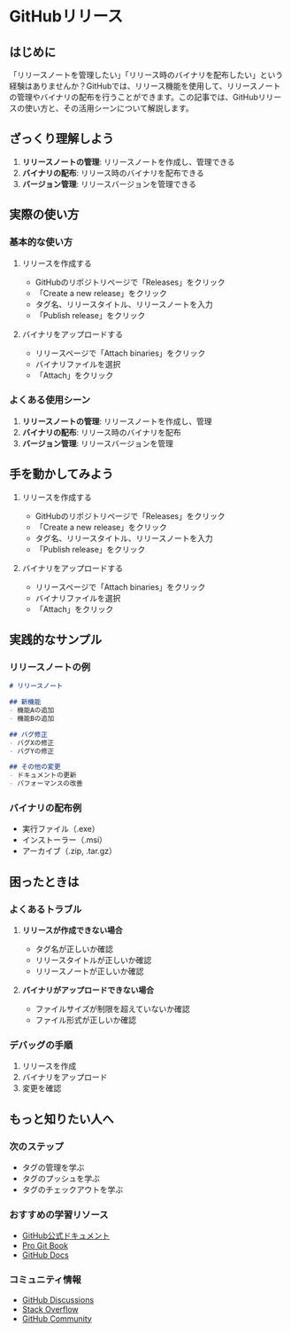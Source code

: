 # GitHubリリース

## はじめに
「リリースノートを管理したい」「リリース時のバイナリを配布したい」という経験はありませんか？GitHubでは、リリース機能を使用して、リリースノートの管理やバイナリの配布を行うことができます。この記事では、GitHubリリースの使い方と、その活用シーンについて解説します。

## ざっくり理解しよう
1. **リリースノートの管理**: リリースノートを作成し、管理できる
2. **バイナリの配布**: リリース時のバイナリを配布できる
3. **バージョン管理**: リリースバージョンを管理できる

## 実際の使い方
### 基本的な使い方
1. リリースを作成する
   - GitHubのリポジトリページで「Releases」をクリック
   - 「Create a new release」をクリック
   - タグ名、リリースタイトル、リリースノートを入力
   - 「Publish release」をクリック

2. バイナリをアップロードする
   - リリースページで「Attach binaries」をクリック
   - バイナリファイルを選択
   - 「Attach」をクリック

### よくある使用シーン
1. **リリースノートの管理**: リリースノートを作成し、管理
2. **バイナリの配布**: リリース時のバイナリを配布
3. **バージョン管理**: リリースバージョンを管理

## 手を動かしてみよう
1. リリースを作成する
   - GitHubのリポジトリページで「Releases」をクリック
   - 「Create a new release」をクリック
   - タグ名、リリースタイトル、リリースノートを入力
   - 「Publish release」をクリック

2. バイナリをアップロードする
   - リリースページで「Attach binaries」をクリック
   - バイナリファイルを選択
   - 「Attach」をクリック

## 実践的なサンプル
### リリースノートの例
```markdown
# リリースノート

## 新機能
- 機能Aの追加
- 機能Bの追加

## バグ修正
- バグXの修正
- バグYの修正

## その他の変更
- ドキュメントの更新
- パフォーマンスの改善
```

### バイナリの配布例
- 実行ファイル（.exe）
- インストーラー（.msi）
- アーカイブ（.zip, .tar.gz）

## 困ったときは
### よくあるトラブル
1. **リリースが作成できない場合**
   - タグ名が正しいか確認
   - リリースタイトルが正しいか確認
   - リリースノートが正しいか確認

2. **バイナリがアップロードできない場合**
   - ファイルサイズが制限を超えていないか確認
   - ファイル形式が正しいか確認

### デバッグの手順
1. リリースを作成
2. バイナリをアップロード
3. 変更を確認

## もっと知りたい人へ
### 次のステップ
- タグの管理を学ぶ
- タグのプッシュを学ぶ
- タグのチェックアウトを学ぶ

### おすすめの学習リソース
- [GitHub公式ドキュメント](https://docs.github.com/ja/repositories/releasing-projects-on-github)
- [Pro Git Book](https://git-scm.com/book/ja/v2)
- [GitHub Docs](https://docs.github.com/ja)

### コミュニティ情報
- [GitHub Discussions](https://github.com/git/git/discussions)
- [Stack Overflow](https://stackoverflow.com/questions/tagged/git)
- [GitHub Community](https://github.community/)

